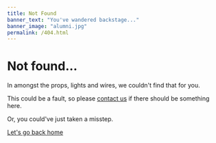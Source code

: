 ```yaml
---
title: Not Found
banner_text: "You've wandered backstage..."
banner_image: "alumni.jpg"
permalink: /404.html
--- 
```


<div class="text-center" markdown="1">

# Not found...

In amongst the props, lights and wires, we couldn't find that for you.

This could be a fault, so please [contact us](mailto:it@newtheatre.org.uk) if there should be something here.

Or, you could've just taken a misstep. 

<a class="btn btn-primary btn-lg" href="{{ site.baseurl }}">Let's go back home</a>

</div>